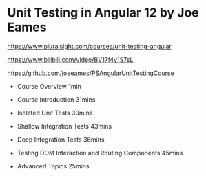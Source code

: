 # Unit Testing in Angular 12 by Joe Eames

https://www.pluralsight.com/courses/unit-testing-angular

https://www.bilibili.com/video/BV17f4y1S7sL

https://github.com/joeeames/PSAngularUnitTestingCourse

- Course Overview 1min

- Course Introduction 31mins

- Isolated Unit Tests 30mins

- Shallow Integration Tests 43mins

- Deep Integration Tests 36mins

- Testing DOM Interaction and Routing Components 45mins

- Advanced Topics 25mins
